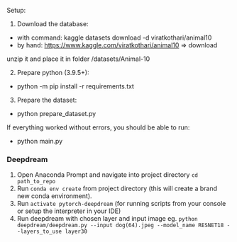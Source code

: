 Setup:

1. Download the database:

- with command: kaggle datasets download -d viratkothari/animal10
- by hand: https://www.kaggle.com/viratkothari/animal10 => download

unzip it and place it in folder /datasets/Animal-10

2. Prepare python (3.9.5+):

- python -m pip install -r requirements.txt

3. Prepare the dataset:

- python prepare_dataset.py

If everything worked without errors, you should be able to run:

- python main.py

### Deepdream
1. Open Anaconda Prompt and navigate into project directory `cd path_to_repo`
2. Run `conda env create` from project directory (this will create a brand new conda environment).
3. Run `activate pytorch-deepdream` (for running scripts from your console or setup the interpreter in your IDE)
4. Run deepdream with chosen layer and input image eg.
    `python deepdream/deepdream.py --input dog(64).jpeg --model_name RESNET18 --layers_to_use layer30`